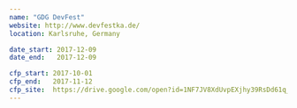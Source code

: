 ```yaml
---
name: "GDG DevFest"
website: http://www.devfestka.de/
location: Karlsruhe, Germany

date_start: 2017-12-09
date_end:   2017-12-09

cfp_start: 2017-10-01
cfp_end:   2017-11-12
cfp_site:  https://drive.google.com/open?id=1NF7JV8XdUvpEXjhy39RsDd61q_N_ObkRmYDzQOZ1qzg
---
```

